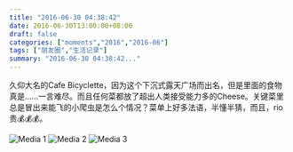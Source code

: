 ```yaml
---
title: "2016-06-30 04:38:42"
date: 2016-06-30T13:00:00+08:00
draft: false
categories: ["moments","2016","2016-06"]
tags: ["朋友圈","生活记录"]
summary: "2016-06-30 04:38:42..."
---
```


久仰大名的Cafe Bicyclette，因为这个下沉式露天广场而出名，但是里面的食物真是……一言难尽。而且任何菜都放了超出人类接受能力多的Cheese。关键菜里总是冒出来能飞的小爬虫是怎么个情况？菜单上好多法语，半懂半猜，而且，rio贵💰💰💰。

![Media 1](/Moments/photos/2016-06-30/201606300438420.jpg)
![Media 2](/Moments/photos/2016-06-30/201606300438421.jpg)
![Media 3](/Moments/photos/2016-06-30/201606300438422.jpg)

